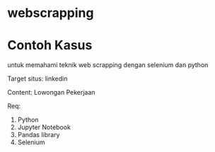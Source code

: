 # webscrapping
# Contoh Kasus

untuk memahami teknik web scrapping dengan selenium dan python 

Target situs: linkedin

Content: Lowongan Pekerjaan

Req:
1. Python
2. Jupyter Notebook
3. Pandas library
4. Selenium

